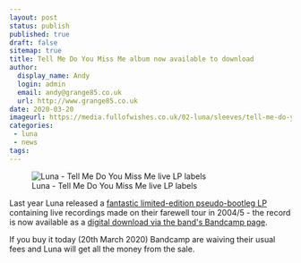 ```yaml
---
layout: post
status: publish
published: true
draft: false
sitemap: true
title: Tell Me Do You Miss Me album now available to download
author:
  display_name: Andy
  login: admin
  email: andy@grange85.co.uk
  url: http://www.grange85.co.uk
date: 2020-03-20
imageurl: https://media.fullofwishes.co.uk/02-luna/sleeves/tell-me-do-you-miss-me-lp-label-comp.jpg
categories:
 - luna
 - news
tags:
---
```

<figure class="caption aligncenter"><img src="https://media.fullofwishes.co.uk/02-luna/sleeves/tell-me-do-you-miss-me-lp-label-comp.jpg" alt="Luna - Tell Me Do You Miss Me live LP labels" /><figcaption class="caption-text">Luna - Tell Me Do You Miss Me live LP labels</figcaption></figure>

Last year Luna released a [fantastic limited-edition pseudo-bootleg LP](https://www.fullofwishes.co.uk/database/luna/releases/luna-tell-me-do-you-miss-me-lp/) containing live recordings made on their farewell tour in 2004/5 - the record is now available as a [digital download via the band's Bandcamp page](https://luna.bandcamp.com/album/tell-me-do-you-miss-me).

If you buy it today (20th March 2020) Bandcamp are waiving their usual fees and Luna will get all the money from the sale.
